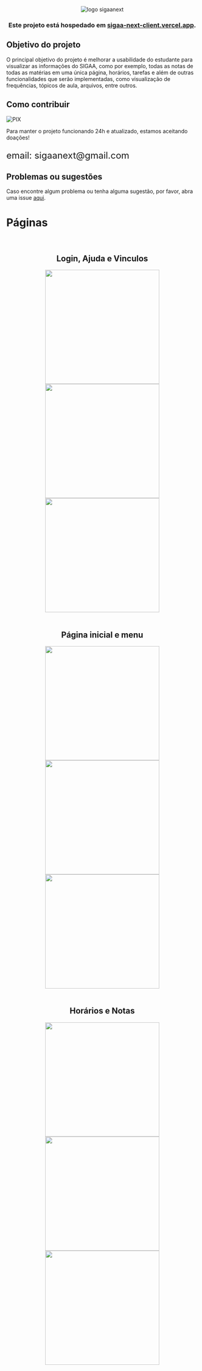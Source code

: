 <div align="center">

![logo sigaanext](docs/images/logo.png)
### Este projeto está hospedado em [sigaa-next-client.vercel.app](https://sigaa-next-client.vercel.app/). <br>
</div>

## Objetivo do projeto

O principal objetivo do projeto é melhorar a usabilidade do estudante para visualizar as informações do SIGAA, como por exemplo, todas as notas de todas as matérias em uma única página, horários, tarefas e além de outras funcionalidades que serão implementadas, como visualização de frequências, tópicos de aula, arquivos, entre outros.
<br>

## Como contribuir

![PIX](https://user-images.githubusercontent.com/33992396/99478349-ff1b1280-2932-11eb-8776-1942bbe1a52a.png)

Para manter o projeto funcionando 24h e atualizado, estamos aceitando doações! 
<p style="font-size: 24px">email: sigaanext@gmail.com</h2>
<br>

## Problemas ou sugestões

Caso encontre algum problema ou tenha alguma sugestão, por favor, abra uma issue [aqui](https://github.com/dduartee/sigaa-next-client/issues/new).



# Páginas
<br>
<div align="center">

<h2>Login, Ajuda e Vinculos</h2>
<img src="docs/images/Login.png" width="300" />
<img src="docs/images/Ajuda.png" width="300" />
<img src="docs/images/Vinculos.png" width="300" />
</div>
<br>
<div align="center">

<h2>Página inicial e menu</h2>
<img src="docs/images/Atividades.png" width="300" />
<img src="docs/images/Matérias.png" width="300" />
<img src="docs/images/Menu.png" width="300" />
</div>

<br>
<div align="center">

<h2>Horários e Notas</h2>
<img src="docs/images/Horários.png" width="300" />
<img src="docs/images/Notas.png" width="300" />
<img src="docs/images/Notas2.png" width="300" />
</div>